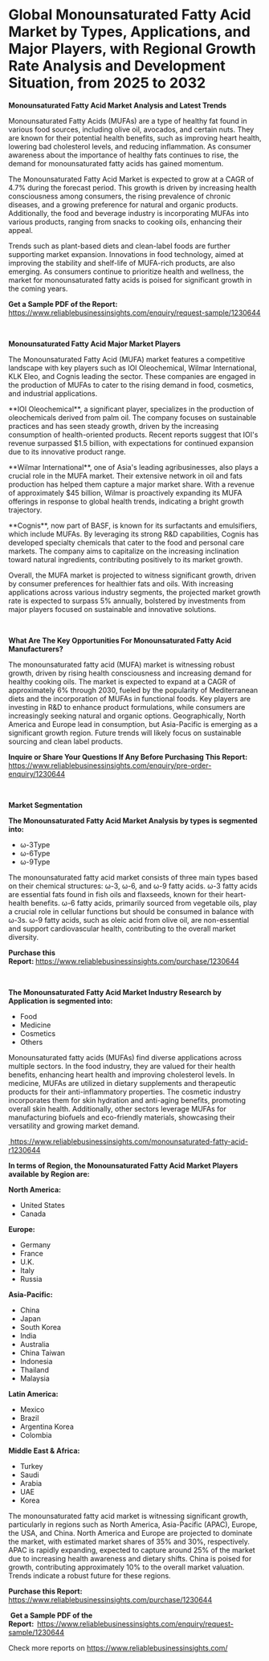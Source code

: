 <p><h1>Global Monounsaturated Fatty Acid Market by Types, Applications, and Major Players, with Regional Growth Rate Analysis and Development Situation, from 2025 to 2032</h1></p><p><strong>Monounsaturated Fatty Acid Market Analysis and Latest Trends</strong></p>
<p><p>Monounsaturated Fatty Acids (MUFAs) are a type of healthy fat found in various food sources, including olive oil, avocados, and certain nuts. They are known for their potential health benefits, such as improving heart health, lowering bad cholesterol levels, and reducing inflammation. As consumer awareness about the importance of healthy fats continues to rise, the demand for monounsaturated fatty acids has gained momentum.</p><p>The Monounsaturated Fatty Acid Market is expected to grow at a CAGR of 4.7% during the forecast period. This growth is driven by increasing health consciousness among consumers, the rising prevalence of chronic diseases, and a growing preference for natural and organic products. Additionally, the food and beverage industry is incorporating MUFAs into various products, ranging from snacks to cooking oils, enhancing their appeal. </p><p>Trends such as plant-based diets and clean-label foods are further supporting market expansion. Innovations in food technology, aimed at improving the stability and shelf-life of MUFA-rich products, are also emerging. As consumers continue to prioritize health and wellness, the market for monounsaturated fatty acids is poised for significant growth in the coming years.</p></p>
<p><strong>Get a Sample PDF of the Report:&nbsp;</strong> <a href="https://www.reliablebusinessinsights.com/enquiry/request-sample/1230644?utm_campaign=2840&utm_medium=2&utm_source=Github&utm_content=ia&utm_term=31032025&utm_id=monounsaturated-fatty-acid">https://www.reliablebusinessinsights.com/enquiry/request-sample/1230644</a></p>
<p>&nbsp;</p>
<p><strong>Monounsaturated Fatty Acid Major Market Players</strong></p>
<p><p>The Monounsaturated Fatty Acid (MUFA) market features a competitive landscape with key players such as IOI Oleochemical, Wilmar International, KLK Eleo, and Cognis leading the sector. These companies are engaged in the production of MUFAs to cater to the rising demand in food, cosmetics, and industrial applications.</p><p>**IOI Oleochemical**, a significant player, specializes in the production of oleochemicals derived from palm oil. The company focuses on sustainable practices and has seen steady growth, driven by the increasing consumption of health-oriented products. Recent reports suggest that IOI's revenue surpassed $1.5 billion, with expectations for continued expansion due to its innovative product range.</p><p>**Wilmar International**, one of Asia's leading agribusinesses, also plays a crucial role in the MUFA market. Their extensive network in oil and fats production has helped them capture a major market share. With a revenue of approximately $45 billion, Wilmar is proactively expanding its MUFA offerings in response to global health trends, indicating a bright growth trajectory.</p><p>**Cognis**, now part of BASF, is known for its surfactants and emulsifiers, which include MUFAs. By leveraging its strong R&D capabilities, Cognis has developed specialty chemicals that cater to the food and personal care markets. The company aims to capitalize on the increasing inclination toward natural ingredients, contributing positively to its market growth.</p><p>Overall, the MUFA market is projected to witness significant growth, driven by consumer preferences for healthier fats and oils. With increasing applications across various industry segments, the projected market growth rate is expected to surpass 5% annually, bolstered by investments from major players focused on sustainable and innovative solutions.</p></p>
<p>&nbsp;</p>
<p><strong>What Are The Key Opportunities For Monounsaturated Fatty Acid Manufacturers?</strong></p>
<p><p>The monounsaturated fatty acid (MUFA) market is witnessing robust growth, driven by rising health consciousness and increasing demand for healthy cooking oils. The market is expected to expand at a CAGR of approximately 6% through 2030, fueled by the popularity of Mediterranean diets and the incorporation of MUFAs in functional foods. Key players are investing in R&D to enhance product formulations, while consumers are increasingly seeking natural and organic options. Geographically, North America and Europe lead in consumption, but Asia-Pacific is emerging as a significant growth region. Future trends will likely focus on sustainable sourcing and clean label products.</p></p>
<p><strong>Inquire or Share Your Questions If Any Before Purchasing This Report:</strong> <a href="https://www.reliablebusinessinsights.com/enquiry/pre-order-enquiry/1230644?utm_campaign=2840&utm_medium=2&utm_source=Github&utm_content=ia&utm_term=31032025&utm_id=monounsaturated-fatty-acid">https://www.reliablebusinessinsights.com/enquiry/pre-order-enquiry/1230644</a></p>
<p>&nbsp;</p>
<p><strong>Market Segmentation</strong></p>
<p><strong>The Monounsaturated Fatty Acid Market Analysis by types is segmented into:</strong></p>
<p><ul><li>ω-3Type</li><li>ω-6Type</li><li>ω-9Type</li></ul></p>
<p><p>The monounsaturated fatty acid market consists of three main types based on their chemical structures: ω-3, ω-6, and ω-9 fatty acids. ω-3 fatty acids are essential fats found in fish oils and flaxseeds, known for their heart-health benefits. ω-6 fatty acids, primarily sourced from vegetable oils, play a crucial role in cellular functions but should be consumed in balance with ω-3s. ω-9 fatty acids, such as oleic acid from olive oil, are non-essential and support cardiovascular health, contributing to the overall market diversity.</p></p>
<p><strong>Purchase this Report:&nbsp;</strong><a href="https://www.reliablebusinessinsights.com/purchase/1230644?utm_campaign=2840&utm_medium=2&utm_source=Github&utm_content=ia&utm_term=31032025&utm_id=monounsaturated-fatty-acid">https://www.reliablebusinessinsights.com/purchase/1230644</a></p>
<p>&nbsp;</p>
<p><strong>The Monounsaturated Fatty Acid Market Industry Research by Application is segmented into:</strong></p>
<p><ul><li>Food</li><li>Medicine</li><li>Cosmetics</li><li>Others</li></ul></p>
<p><p>Monounsaturated fatty acids (MUFAs) find diverse applications across multiple sectors. In the food industry, they are valued for their health benefits, enhancing heart health and improving cholesterol levels. In medicine, MUFAs are utilized in dietary supplements and therapeutic products for their anti-inflammatory properties. The cosmetic industry incorporates them for skin hydration and anti-aging benefits, promoting overall skin health. Additionally, other sectors leverage MUFAs for manufacturing biofuels and eco-friendly materials, showcasing their versatility and growing market demand.</p></p>
<p><a href="https://www.reliablebusinessinsights.com/monounsaturated-fatty-acid-r1230644?utm_campaign=2840&utm_medium=2&utm_source=Github&utm_content=ia&utm_term=31032025&utm_id=monounsaturated-fatty-acid">&nbsp;https://www.reliablebusinessinsights.com/monounsaturated-fatty-acid-r1230644</a></p>
<p><strong>In terms of Region, the Monounsaturated Fatty Acid Market Players available by Region are:</strong></p>
<p>
    <p> <strong> North America: </strong>
        <ul>
            <li>United States</li>
            <li>Canada</li>
        </ul>
        </p> 
    <p> <strong> Europe: </strong>
        <ul>
            <li>Germany</li>
            <li>France</li>
            <li>U.K.</li>
            <li>Italy</li>
            <li>Russia</li>
        </ul>
        </p> 
    <p> <strong> Asia-Pacific: </strong>
        <ul>
            <li>China</li>
            <li>Japan</li>
            <li>South Korea</li>
            <li>India</li>
            <li>Australia</li>
            <li>China Taiwan</li>
            <li>Indonesia</li>
            <li>Thailand</li>
            <li>Malaysia</li>
        </ul>
        </p> 
    <p> <strong> Latin America: </strong>
        <ul>
            <li>Mexico</li>
            <li>Brazil</li>
            <li>Argentina Korea</li>
            <li>Colombia</li>
        </ul>
        </p> 
    <p> <strong> Middle East & Africa: </strong>
        <ul>
            <li>Turkey</li>
            <li>Saudi</li>
            <li>Arabia</li>
            <li>UAE</li>
            <li>Korea</li>
        </ul>
    </p>
    </p>
<p><p>The monounsaturated fatty acid market is witnessing significant growth, particularly in regions such as North America, Asia-Pacific (APAC), Europe, the USA, and China. North America and Europe are projected to dominate the market, with estimated market shares of 35% and 30%, respectively. APAC is rapidly expanding, expected to capture around 25% of the market due to increasing health awareness and dietary shifts. China is poised for growth, contributing approximately 10% to the overall market valuation. Trends indicate a robust future for these regions.</p></p>
<p><strong>Purchase this Report: </strong><a href="https://www.reliablebusinessinsights.com/purchase/1230644?utm_campaign=2840&utm_medium=2&utm_source=Github&utm_content=ia&utm_term=31032025&utm_id=monounsaturated-fatty-acid">https://www.reliablebusinessinsights.com/purchase/1230644</a></p>
<p>&nbsp;<strong>Get a Sample PDF of the Report:&nbsp;&nbsp;</strong><a href="https://www.reliablebusinessinsights.com/enquiry/request-sample/1230644?utm_campaign=2840&utm_medium=2&utm_source=Github&utm_content=ia&utm_term=31032025&utm_id=monounsaturated-fatty-acid">https://www.reliablebusinessinsights.com/enquiry/request-sample/1230644</a></p>
<p><strong></strong></p>
<p>Check more reports on <a href="https://www.reliablebusinessinsights.com/?utm_campaign=2840&utm_medium=2&utm_source=Github&utm_content=ia&utm_term=31032025&utm_id=monounsaturated-fatty-acid">https://www.reliablebusinessinsights.com/</a></p>